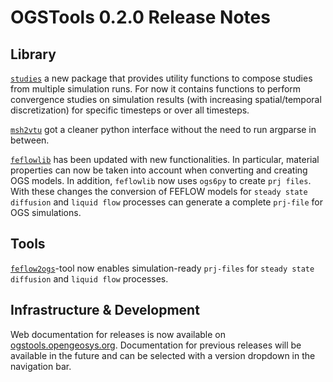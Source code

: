 # OGSTools 0.2.0 Release Notes

## Library

[`studies`](../user-guide/studies.md) a new package that provides utility functions to compose studies from multiple simulation
runs. For now it contains functions to perform convergence studies on simulation results (with increasing spatial/temporal discretization) for specific timesteps or over all timesteps.

[`msh2vtu`](../user-guide/msh2vtu.md) got a cleaner python interface without the need to run argparse in between.

[`feflowlib`](../user-guide/feflowlib.md) has been updated with new functionalities.
In particular, material properties can now be taken into account when converting and creating OGS models.
In addition, `feflowlib` now uses `ogs6py` to create `prj files`.
With these changes the conversion of FEFLOW models for `steady state diffusion` and `liquid flow` processes can generate a complete `prj-file` for OGS simulations.

## Tools

[`feflow2ogs`](../user-guide/feflowlib.md)-tool now enables simulation-ready `prj-files` for `steady state diffusion` and `liquid flow` processes.

## Infrastructure & Development

Web documentation for releases is now available on [ogstools.opengeosys.org](https://ogstools.opengeosys.org).
Documentation for previous releases will be available in the future and can be selected with a version dropdown in the navigation bar.
